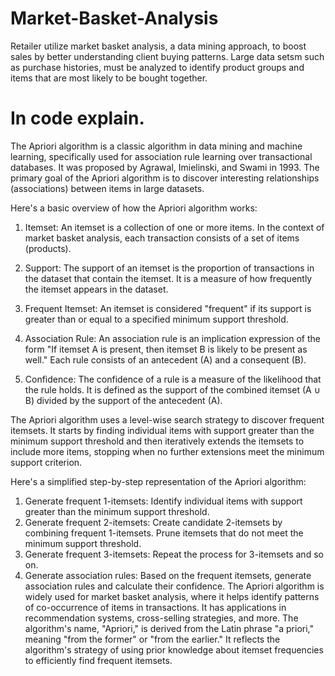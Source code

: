 # Market-Basket-Analysis
Retailer utilize market basket analysis, a data mining approach, to boost sales by better understanding client buying patterns. 
Large data setsm such as purchase histories, must be analyzed to identify product groups and items that are most likely to be bought together.

# In code explain. 
The Apriori algorithm is a classic algorithm in data mining and machine learning, specifically used for association rule learning over transactional databases. It was proposed by Agrawal, Imielinski, and Swami in 1993. The primary goal of the Apriori algorithm is to discover interesting relationships (associations) between items in large datasets.

Here's a basic overview of how the Apriori algorithm works:

1. Itemset: An itemset is a collection of one or more items. In the context of market basket analysis, each transaction consists of a set of items (products).

2. Support: The support of an itemset is the proportion of transactions in the dataset that contain the itemset. It is a measure of how frequently the itemset appears in the dataset.

3. Frequent Itemset: An itemset is considered "frequent" if its support is greater than or equal to a specified minimum support threshold.

4. Association Rule: An association rule is an implication expression of the form "If itemset A is present, then itemset B is likely to be present as well." Each rule consists of an antecedent (A) and a consequent (B).

5. Confidence: The confidence of a rule is a measure of the likelihood that the rule holds. It is defined as the support of the combined itemset (A ∪ B) divided by the support of the antecedent (A).

The Apriori algorithm uses a level-wise search strategy to discover frequent itemsets. It starts by finding individual items with support greater than the minimum support threshold and then iteratively extends the itemsets to include more items, stopping when no further extensions meet the minimum support criterion.

Here's a simplified step-by-step representation of the Apriori algorithm:

1. Generate frequent 1-itemsets: Identify individual items with support greater than the minimum support threshold.
2. Generate frequent 2-itemsets: Create candidate 2-itemsets by combining frequent 1-itemsets. Prune itemsets that do not meet the minimum support threshold.
3. Generate frequent 3-itemsets: Repeat the process for 3-itemsets and so on.
4. Generate association rules: Based on the frequent itemsets, generate association rules and calculate their confidence.
The Apriori algorithm is widely used for market basket analysis, where it helps identify patterns of co-occurrence of items in transactions. It has applications in recommendation systems, cross-selling strategies, and more. The algorithm's name, "Apriori," is derived from the Latin phrase "a priori," meaning "from the former" or "from the earlier." It reflects the algorithm's strategy of using prior knowledge about itemset frequencies to efficiently find frequent itemsets.

